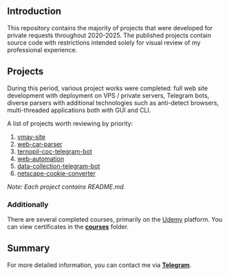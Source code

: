 ## Introduction

This repository contains the majority of projects that were developed for private 
requests throughout 2020-2025. The published projects contain source code with 
restrictions intended solely for visual review of my professional experience.

## Projects

During this period, various project works were completed: full web site development 
with deployment on VPS / private servers, Telegram bots, diverse parsers with 
additional technologies such as anti-detect browsers, multi-threaded applications 
both with GUI and CLI.

A list of projects worth reviewing by priority:

1. [vmay-site](./vmay-site)
2. [web-car-parser](./web-car-parser)
3. [ternopil-coc-telegram-bot](./ternopil-coc-telegram-bot)
4. [web-automation](./web-automation)
5. [data-collection-telegram-bot](./data-collection-telegram-bot)
6. [netscape-cookie-converter](netscape-cookie-converter)

*Note: Each project contains README.md.*

### Additionally

There are several completed courses, primarily on the [Udemy](https://www.udemy.com/) 
platform. You can view certificates in the **[courses](./courses)** folder.

## Summary

For more detailed information, you can contact me via 
**[Telegram](https://t.me/sergio_k21)**.
